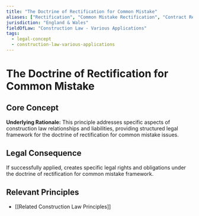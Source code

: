 ```yaml
---
title: "The Doctrine of Rectification for Common Mistake"
aliases: ["Rectification", "Common Mistake Rectification", "Contract Rectification", "Mutual Mistake"]
jurisdiction: "England & Wales"
fieldOfLaw: "Construction Law - Various Applications"
tags:
  - legal-concept
  - construction-law-various-applications
---
```


# The Doctrine of Rectification for Common Mistake

## Core Concept

**Underlying Rationale:** This principle addresses specific aspects of construction law relationships and liabilities, providing structured legal framework for the doctrine of rectification for common mistake issues.

## Legal Consequence

If successfully applied, creates specific legal rights and obligations under the doctrine of rectification for common mistake framework.

## Relevant Principles

* [[Related Construction Law Principles]]

